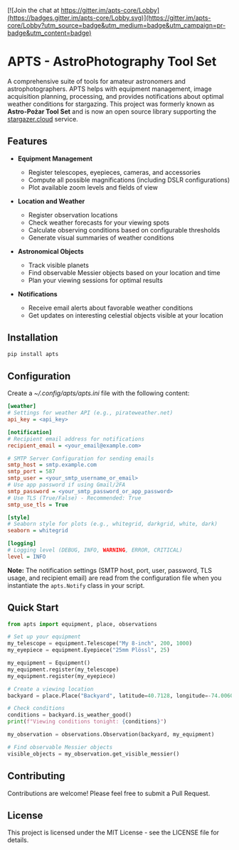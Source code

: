 [![Join the chat at https://gitter.im/apts-core/Lobby](https://badges.gitter.im/apts-core/Lobby.svg)](https://gitter.im/apts-core/Lobby?utm_source=badge&utm_medium=badge&utm_campaign=pr-badge&utm_content=badge)

# APTS - AstroPhotography Tool Set

A comprehensive suite of tools for amateur astronomers and astrophotographers. APTS helps with equipment management, image acquisition planning, processing, and provides notifications about optimal weather conditions for stargazing. This project was formerly known as **Astro-Pożar Tool Set** and is now an open source library supporting the [stargazer.cloud](https://staging.stargazer.cloud) service.

## Features

- **Equipment Management**
  - Register telescopes, eyepieces, cameras, and accessories
  - Compute all possible magnifications (including DSLR configurations)
  - Plot available zoom levels and fields of view

- **Location and Weather**
  - Register observation locations
  - Check weather forecasts for your viewing spots
  - Calculate observing conditions based on configurable thresholds
  - Generate visual summaries of weather conditions

- **Astronomical Objects**
  - Track visible planets
  - Find observable Messier objects based on your location and time
  - Plan your viewing sessions for optimal results

- **Notifications**
  - Receive email alerts about favorable weather conditions
  - Get updates on interesting celestial objects visible at your location

## Installation

```bash
pip install apts
```

## Configuration

Create a *~/.config/apts/apts.ini* file with the following content:

```ini
[weather]
# Settings for weather API (e.g., pirateweather.net)
api_key = <api_key>

[notification]
# Recipient email address for notifications
recipient_email = <your_email@example.com>

# SMTP Server Configuration for sending emails
smtp_host = smtp.example.com
smtp_port = 587
smtp_user = <your_smtp_username_or_email>
# Use app password if using Gmail/2FA
smtp_password = <your_smtp_password_or_app_password>
# Use TLS (True/False) - Recommended: True
smtp_use_tls = True

[style]
# Seaborn style for plots (e.g., whitegrid, darkgrid, white, dark)
seaborn = whitegrid

[logging]
# Logging level (DEBUG, INFO, WARNING, ERROR, CRITICAL)
level = INFO
```

**Note:** The notification settings (SMTP host, port, user, password, TLS usage, and recipient email) are read from the configuration file when you instantiate the `apts.Notify` class in your script.

## Quick Start

```python
from apts import equipment, place, observations

# Set up your equipment
my_telescope = equipment.Telescope("My 8-inch", 200, 1000)
my_eyepiece = equipment.Eyepiece("25mm Plössl", 25)

my_equipment = Equipment()
my_equipment.register(my_telescope)
my_equipment.register(my_eyepiece)

# Create a viewing location
backyard = place.Place("Backyard", latitude=40.7128, longitude=-74.0060)

# Check conditions
conditions = backyard.is_weather_good()
print(f"Viewing conditions tonight: {conditions}")

my_observation = observations.Observation(backyard, my_equipment)

# Find observable Messier objects
visible_objects = my_observation.get_visible_messier()
```

## Contributing

Contributions are welcome! Please feel free to submit a Pull Request.

## License

This project is licensed under the MIT License - see the LICENSE file for details.
